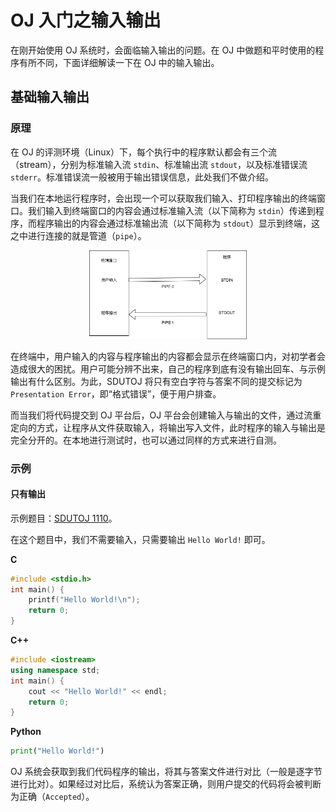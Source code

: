 # OJ 入门之输入输出

在刚开始使用 OJ 系统时，会面临输入输出的问题。在 OJ 中做题和平时使用的程序有所不同，下面详细解读一下在 OJ 中的输入输出。

## 基础输入输出

### 原理

在 OJ 的评测环境（Linux）下，每个执行中的程序默认都会有三个流（stream），分别为标准输入流 `stdin`、标准输出流 `stdout`，以及标准错误流 `stderr`。标准错误流一般被用于输出错误信息，此处我们不做介绍。

当我们在本地运行程序时，会出现一个可以获取我们输入、打印程序输出的终端窗口。我们输入到终端窗口的内容会通过标准输入流（以下简称为 `stdin`）传递到程序，而程序输出的内容会通过标准输出流（以下简称为 `stdout`）显示到终端，这之中进行连接的就是管道（`pipe`）。

<p align="center">
    <img src="images/example.png" width="50%">
</p>

在终端中，用户输入的内容与程序输出的内容都会显示在终端窗口内，对初学者会造成很大的困扰。用户可能分辨不出来，自己的程序到底有没有输出回车、与示例输出有什么区别。为此，SDUTOJ 将只有空白字符与答案不同的提交标记为 `Presentation Error`，即“格式错误”，便于用户排查。

而当我们将代码提交到 OJ 平台后，OJ 平台会创建输入与输出的文件，通过流重定向的方式，让程序从文件获取输入，将输出写入文件，此时程序的输入与输出是完全分开的。在本地进行测试时，也可以通过同样的方式来进行自测。

### 示例

#### 只有输出

示例题目：[SDUTOJ 1110](https://acm.sdut.edu.cn/onlinejudge2/index.php/Home/Index/problemdetail/pid/1110.html)。

在这个题目中，我们不需要输入，只需要输出 `Hello World!` 即可。

**C**

```c
#include <stdio.h>
int main() {
    printf("Hello World!\n");
    return 0;
}
```

**C++**

```cpp
#include <iostream>
using namespace std;
int main() {
    cout << "Hello World!" << endl;
    return 0;
}
```

**Python**

```python
print("Hello World!")
```

OJ 系统会获取到我们代码程序的输出，将其与答案文件进行对比（一般是逐字节进行比对）。如果经过对比后，系统认为答案正确，则用户提交的代码将会被判断为正确（`Accepted`）。
